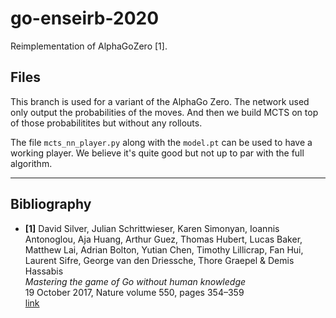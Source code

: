# go-enseirb-2020

Reimplementation of AlphaGoZero [1].


## Files

This branch is used for a variant of the AlphaGo Zero.
The network used only output the probabilities of the moves.
And then we build MCTS on top of those probabilitites but without any rollouts.

The file ```mcts_nn_player.py``` along with the ```model.pt``` can be used to have a working player.
We believe it's quite good but not up to par with the full algorithm.

---

## Bibliography

- **[1]**
  David Silver, Julian Schrittwieser, Karen Simonyan, Ioannis Antonoglou, Aja Huang, Arthur Guez, Thomas Hubert, Lucas Baker, Matthew Lai, Adrian Bolton, Yutian Chen, Timothy Lillicrap, Fan Hui, Laurent Sifre, George van den Driessche, Thore Graepel & Demis Hassabis  \
  *Mastering the game of Go without human knowledge* \
  19 October 2017, Nature volume 550, pages 354–359 \
  [link](https://www.nature.com/articles/nature24270.epdf?author_access_token=VJXbVjaSHxFoctQQ4p2k4tRgN0jAjWel9jnR3ZoTv0PVW4gB86EEpGqTRDtpIz-2rmo8-KG06gqVobU5NSCFeHILHcVFUeMsbvwS-lxjqQGg98faovwjxeTUgZAUMnRQ)
